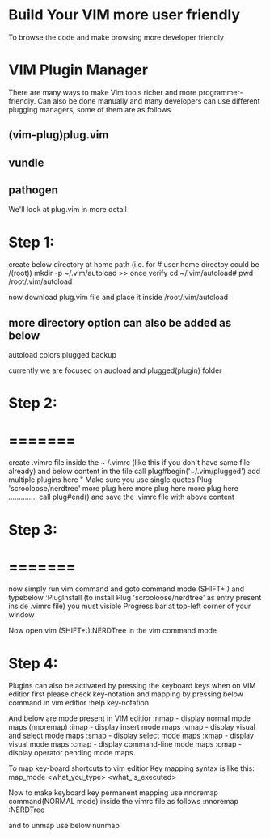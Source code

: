 # Build Your VIM more user friendly 
To browse the code and make browsing more developer friendly

# VIM Plugin Manager
There are many ways to make Vim tools richer and more programmer-friendly. Can also be done manually and many developers can use different plugging managers, some of them are as follows

(vim-plug)plug.vim
-----------------
vundle 
----------
pathogen
------------

We'll look at plug.vim in more detail

# Step 1:
create below directory at home path (i.e. for # user home directoy could be /(root))
mkdir -p ~/.vim/autoload >> once verify 
cd ~/.vim/autoload#
pwd
/root/.vim/autoload

now download plug.vim file and place it inside /root/.vim/autoload

more directory option can also be added as below
-------------------------------------------------
autoload
colors
plugged
backup

currently we are focused on auoload and plugged(plugin) folder

# Step 2: 
# =======

create .vimrc file inside the ~ /.vimrc (like this if you don't have same file already) and below content in the file 
call plug#begin('~/.vim/plugged')
add multiple plugins here
" Make sure you use single quotes
Plug 'scrooloose/nerdtree'
more plug here
more plug here
more plug here
..............
call plug#end()
and save the .vimrc file with above content

# Step 3: 
# ======= 
now simply run vim command and goto command mode (SHIFT+:) and typebelow
:PlugInstall (to install Plug 'scrooloose/nerdtree' as entry present inside .vimrc file) you must visible Progress bar at top-left corner
of your window

Now open vim <filepath>
(SHIFT+:):NERDTree in the vim command mode

Step 4:
======= 
Plugins can also be activated by pressing the keyboard keys when on VIM editior 
first please check key-notation and mapping by pressing below command in vim editior
:help key-notation

And below are mode present in VIM editior
:nmap - display normal mode maps (nnoremap)
:imap - display insert mode maps
:vmap - display visual and select mode maps
:smap - display select mode maps
:xmap - display visual mode maps
:cmap - display command-line mode maps
:omap - display operator pending mode maps

To map key-board shortcuts to vim editior
Key mapping syntax is like this:
map_mode <what_you_type> <what_is_executed>

Now to make keyboard key permanent mapping use nnoremap command(NORMAL mode) inside the vimrc file as follows
:nnoremap <C-g> :NERDTree<CR>

and to unmap use below
nunmap <C-g>






